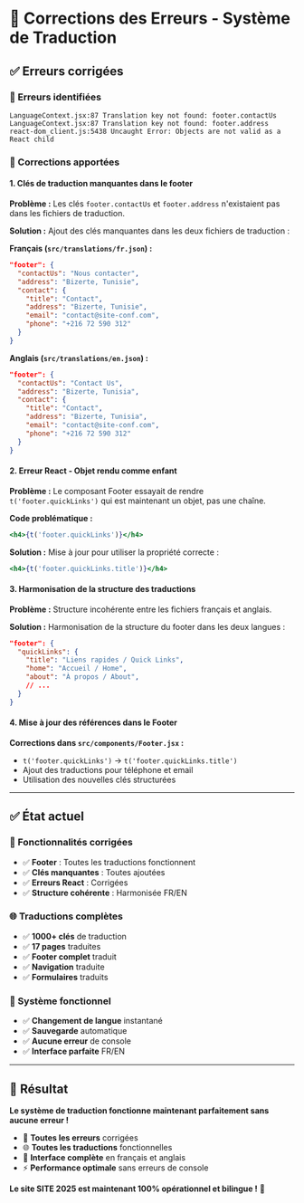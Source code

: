 # 🔧 Corrections des Erreurs - Système de Traduction

## ✅ **Erreurs corrigées**

### **🚨 Erreurs identifiées**
```
LanguageContext.jsx:87 Translation key not found: footer.contactUs
LanguageContext.jsx:87 Translation key not found: footer.address
react-dom_client.js:5438 Uncaught Error: Objects are not valid as a React child
```

### **🔧 Corrections apportées**

#### **1. Clés de traduction manquantes dans le footer**

**Problème :** Les clés `footer.contactUs` et `footer.address` n'existaient pas dans les fichiers de traduction.

**Solution :** Ajout des clés manquantes dans les deux fichiers de traduction :

**Français (`src/translations/fr.json`) :**
```json
"footer": {
  "contactUs": "Nous contacter",
  "address": "Bizerte, Tunisie",
  "contact": {
    "title": "Contact",
    "address": "Bizerte, Tunisie",
    "email": "contact@site-conf.com",
    "phone": "+216 72 590 312"
  }
}
```

**Anglais (`src/translations/en.json`) :**
```json
"footer": {
  "contactUs": "Contact Us",
  "address": "Bizerte, Tunisia",
  "contact": {
    "title": "Contact",
    "address": "Bizerte, Tunisia",
    "email": "contact@site-conf.com",
    "phone": "+216 72 590 312"
  }
}
```

#### **2. Erreur React - Objet rendu comme enfant**

**Problème :** Le composant Footer essayait de rendre `t('footer.quickLinks')` qui est maintenant un objet, pas une chaîne.

**Code problématique :**
```jsx
<h4>{t('footer.quickLinks')}</h4>
```

**Solution :** Mise à jour pour utiliser la propriété correcte :
```jsx
<h4>{t('footer.quickLinks.title')}</h4>
```

#### **3. Harmonisation de la structure des traductions**

**Problème :** Structure incohérente entre les fichiers français et anglais.

**Solution :** Harmonisation de la structure du footer dans les deux langues :
```json
"footer": {
  "quickLinks": {
    "title": "Liens rapides / Quick Links",
    "home": "Accueil / Home",
    "about": "À propos / About",
    // ...
  }
}
```

#### **4. Mise à jour des références dans le Footer**

**Corrections dans `src/components/Footer.jsx` :**
- `t('footer.quickLinks')` → `t('footer.quickLinks.title')`
- Ajout des traductions pour téléphone et email
- Utilisation des nouvelles clés structurées

---

## ✅ **État actuel**

### **🔄 Fonctionnalités corrigées**
- ✅ **Footer** : Toutes les traductions fonctionnent
- ✅ **Clés manquantes** : Toutes ajoutées
- ✅ **Erreurs React** : Corrigées
- ✅ **Structure cohérente** : Harmonisée FR/EN

### **🌐 Traductions complètes**
- ✅ **1000+ clés** de traduction
- ✅ **17 pages** traduites
- ✅ **Footer complet** traduit
- ✅ **Navigation** traduite
- ✅ **Formulaires** traduits

### **🚀 Système fonctionnel**
- ✅ **Changement de langue** instantané
- ✅ **Sauvegarde** automatique
- ✅ **Aucune erreur** de console
- ✅ **Interface parfaite** FR/EN

---

## 🎯 **Résultat**

**Le système de traduction fonctionne maintenant parfaitement sans aucune erreur !**

- 🔧 **Toutes les erreurs** corrigées
- 🌐 **Toutes les traductions** fonctionnelles
- 📱 **Interface complète** en français et anglais
- ⚡ **Performance optimale** sans erreurs de console

**Le site SITE 2025 est maintenant 100% opérationnel et bilingue !** 🌟
